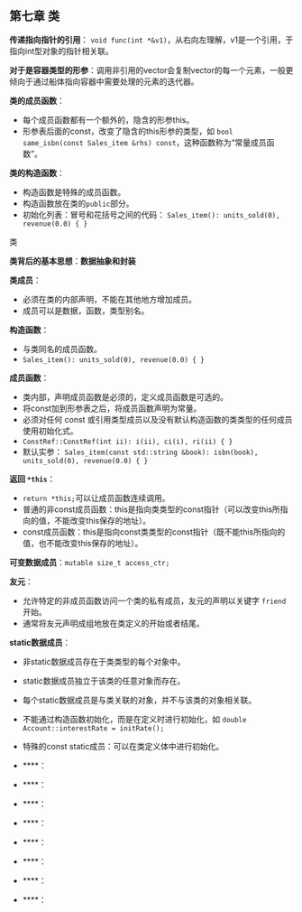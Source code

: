 ## 第七章 类

**传递指向指针的引用**： `void func(int *&v1)`，从右向左理解，v1是一个引用，于指向int型对象的指针相关联。

**对于是容器类型的形参**：调用非引用的vector会复制vector的每一个元素，一般更倾向于通过船体指向容器中需要处理的元素的迭代器。

**类的成员函数**：
- 每个成员函数都有一个额外的，隐含的形参this。
- 形参表后面的const，改变了隐含的this形参的类型，如 `bool same_isbn(const Sales_item &rhs) const`，这种函数称为“常量成员函数”。

**类的构造函数**：
- 构造函数是特殊的成员函数。
- 构造函数放在类的`public`部分。
- 初始化列表：冒号和花括号之间的代码： `Sales_item(): units_sold(0), revenue(0.0) { }`

类

**类背后的基本思想**：**数据抽象和封装**

**类成员**：
- 必须在类的内部声明，不能在其他地方增加成员。
- 成员可以是数据，函数，类型别名。

**构造函数**：
- 与类同名的成员函数。
- `Sales_item(): units_sold(0), revenue(0.0) { }`

**成员函数**：
- 类内部，声明成员函数是必须的，定义成员函数是可选的。
- 将const加到形参表之后，将成员函数声明为常量。
- 必须对任何 const 或引用类型成员以及没有默认构造函数的类类型的任何成员使用初始化式。
- `ConstRef::ConstRef(int ii): i(ii), ci(i), ri(ii) { }`
- 默认实参： `Sales_item(const std::string &book): isbn(book), units_sold(0), revenue(0.0) { }`

**返回 `*this`**：
- `return *this;`可以让成员函数连续调用。
- 普通的非const成员函数：this是指向类类型的const指针（可以改变this所指向的值，不能改变this保存的地址）。
- const成员函数：this是指向const类类型的const指针（既不能this所指向的值，也不能改变this保存的地址）。

**可变数据成员**：`mutable size_t access_ctr; `

**友元**：
- 允许特定的非成员函数访问一个类的私有成员，友元的声明以关键字 `friend`开始。
- 通常将友元声明成组地放在类定义的开始或者结尾。

**static数据成员**：
- 非static数据成员存在于类类型的每个对象中。
- static数据成员独立于该类的任意对象而存在。
- 每个static数据成员是与类关联的对象，并不与该类的对象相关联。
- 不能通过构造函数初始化，而是在定义时进行初始化，如 `double Account::interestRate = initRate();`
- 特殊的const static成员：可以在类定义体中进行初始化。

- ****：
- ****：
- ****：
- ****：
- ****：
- ****：
- ****：
- ****：
